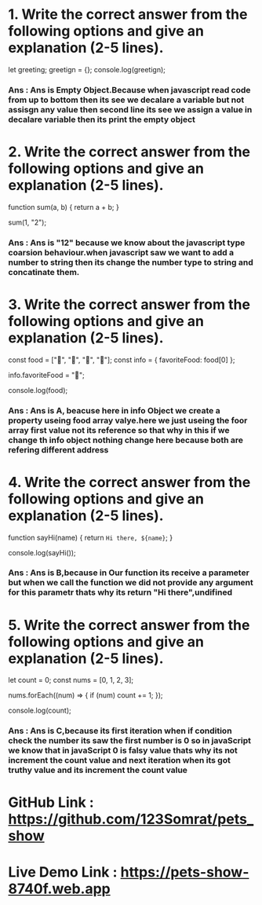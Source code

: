 # 1. Write the correct answer from the following options and give an explanation (2-5 lines).
let greeting;
greetign = {};
console.log(greetign);

### Ans : Ans is Empty Object.Because when javascript read code from up to bottom then its see we decalare a variable but not assisgn any value then second line its see we assign a value in decalare variable then its print the empty object


# 2. Write the correct answer from the following options and give an explanation (2-5 lines).
function sum(a, b) {
  return a + b;
}

sum(1, "2");

### Ans : Ans is "12" because we know about the javascript type coarsion behaviour.when javascript saw we want to add a number to string then its change the number type to string and concatinate them.


#  3. Write the correct answer from the following options and give an explanation (2-5 lines).
const food = ["🍕", "🍫", "🥑", "🍔"];
const info = { favoriteFood: food[0] };

info.favoriteFood = "🍝";

console.log(food);

### Ans : Ans is A, beacuse here in info Object we create a property useing food array valye.here we just useing the foor array first value not its reference so that why in this if we change th info object nothing change here because both are refering different address

# 4. Write the correct answer from the following options and give an explanation (2-5 lines).
function sayHi(name) {
  return `Hi there, ${name}`;
}

console.log(sayHi());

### Ans : Ans is B,because in Our function its receive a parameter but when we call the function we did not provide any argument for this parametr thats why its return "Hi there",undifined


# 5. Write the correct answer from the following options and give an explanation (2-5 lines).
let count = 0;
const nums = [0, 1, 2, 3];

nums.forEach((num) => {
  if (num) count += 1;
});

console.log(count);


### Ans : Ans is C,because its first iteration when if condition check the number its saw the first number is 0 so in javaScript we know that in javaScript 0 is falsy value thats why its not increment the count value and next iteration when its got truthy value and its increment the count value



# GitHub Link : https://github.com/123Somrat/pets_show

# Live Demo Link : https://pets-show-8740f.web.app